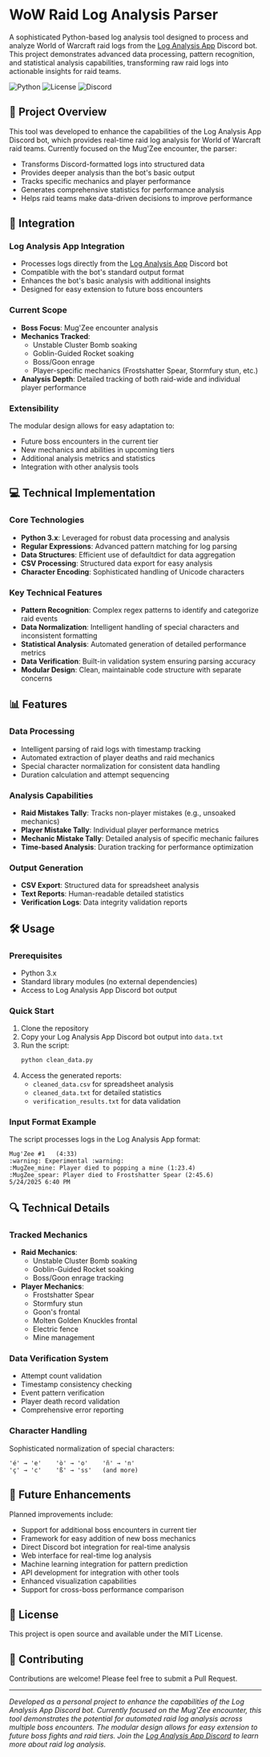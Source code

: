 # WoW Raid Log Analysis Parser

A sophisticated Python-based log analysis tool designed to process and analyze World of Warcraft raid logs from the [Log Analysis App](https://discord.gg/BsDUfgKddA) Discord bot. This project demonstrates advanced data processing, pattern recognition, and statistical analysis capabilities, transforming raw raid logs into actionable insights for raid teams.

![Python](https://img.shields.io/badge/Python-3.x-blue)
![License](https://img.shields.io/badge/License-MIT-green)
![Discord](https://img.shields.io/badge/Discord-Log%20Analysis%20App-7289DA)

## 🎯 Project Overview

This tool was developed to enhance the capabilities of the Log Analysis App Discord bot, which provides real-time raid log analysis for World of Warcraft raid teams. Currently focused on the Mug'Zee encounter, the parser:

- Transforms Discord-formatted logs into structured data
- Provides deeper analysis than the bot's basic output
- Tracks specific mechanics and player performance
- Generates comprehensive statistics for performance analysis
- Helps raid teams make data-driven decisions to improve performance

## 🔌 Integration

### Log Analysis App Integration
- Processes logs directly from the [Log Analysis App](https://discord.gg/BsDUfgKddA) Discord bot
- Compatible with the bot's standard output format
- Enhances the bot's basic analysis with additional insights
- Designed for easy extension to future boss encounters

### Current Scope
- **Boss Focus**: Mug'Zee encounter analysis
- **Mechanics Tracked**: 
  - Unstable Cluster Bomb soaking
  - Goblin-Guided Rocket soaking
  - Boss/Goon enrage
  - Player-specific mechanics (Frostshatter Spear, Stormfury stun, etc.)
- **Analysis Depth**: Detailed tracking of both raid-wide and individual player performance

### Extensibility
The modular design allows for easy adaptation to:
- Future boss encounters in the current tier
- New mechanics and abilities in upcoming tiers
- Additional analysis metrics and statistics
- Integration with other analysis tools

## 💻 Technical Implementation

### Core Technologies
- **Python 3.x**: Leveraged for robust data processing and analysis
- **Regular Expressions**: Advanced pattern matching for log parsing
- **Data Structures**: Efficient use of defaultdict for data aggregation
- **CSV Processing**: Structured data export for easy analysis
- **Character Encoding**: Sophisticated handling of Unicode characters

### Key Technical Features
- **Pattern Recognition**: Complex regex patterns to identify and categorize raid events
- **Data Normalization**: Intelligent handling of special characters and inconsistent formatting
- **Statistical Analysis**: Automated generation of detailed performance metrics
- **Data Verification**: Built-in validation system ensuring parsing accuracy
- **Modular Design**: Clean, maintainable code structure with separate concerns

## 📊 Features

### Data Processing
- Intelligent parsing of raid logs with timestamp tracking
- Automated extraction of player deaths and raid mechanics
- Special character normalization for consistent data handling
- Duration calculation and attempt sequencing

### Analysis Capabilities
- **Raid Mistakes Tally**: Tracks non-player mistakes (e.g., unsoaked mechanics)
- **Player Mistake Tally**: Individual player performance metrics
- **Mechanic Mistake Tally**: Detailed analysis of specific mechanic failures
- **Time-based Analysis**: Duration tracking for performance optimization

### Output Generation
- **CSV Export**: Structured data for spreadsheet analysis
- **Text Reports**: Human-readable detailed statistics
- **Verification Logs**: Data integrity validation reports

## 🛠️ Usage

### Prerequisites
- Python 3.x
- Standard library modules (no external dependencies)
- Access to Log Analysis App Discord bot output

### Quick Start
1. Clone the repository
2. Copy your Log Analysis App Discord bot output into `data.txt`
3. Run the script:
   ```bash
   python clean_data.py
   ```
4. Access the generated reports:
   - `cleaned_data.csv` for spreadsheet analysis
   - `cleaned_data.txt` for detailed statistics
   - `verification_results.txt` for data validation

### Input Format Example
The script processes logs in the Log Analysis App format:
```
Mug'Zee #1   (4:33)
:warning: Experimental :warning:
:MugZee_mine: Player died to popping a mine (1:23.4)
:MugZee_spear: Player died to Frostshatter Spear (2:45.6)
5/24/2025 6:40 PM
```

## 🔍 Technical Details

### Tracked Mechanics
- **Raid Mechanics**:
  - Unstable Cluster Bomb soaking
  - Goblin-Guided Rocket soaking
  - Boss/Goon enrage tracking
- **Player Mechanics**:
  - Frostshatter Spear
  - Stormfury stun
  - Goon's frontal
  - Molten Golden Knuckles frontal
  - Electric fence
  - Mine management

### Data Verification System
- Attempt count validation
- Timestamp consistency checking
- Event pattern verification
- Player death record validation
- Comprehensive error reporting

### Character Handling
Sophisticated normalization of special characters:
```
'é' → 'e'    'ò' → 'o'    'ñ' → 'n'
'ç' → 'c'    'ß' → 'ss'   (and more)
```

## 🚀 Future Enhancements

Planned improvements include:
- Support for additional boss encounters in current tier
- Framework for easy addition of new boss mechanics
- Direct Discord bot integration for real-time analysis
- Web interface for real-time log analysis
- Machine learning integration for pattern prediction
- API development for integration with other tools
- Enhanced visualization capabilities
- Support for cross-boss performance comparison

## 📝 License

This project is open source and available under the MIT License.

## 🤝 Contributing

Contributions are welcome! Please feel free to submit a Pull Request.

---

*Developed as a personal project to enhance the capabilities of the Log Analysis App Discord bot. Currently focused on the Mug'Zee encounter, this tool demonstrates the potential for automated raid log analysis across multiple boss encounters. The modular design allows for easy extension to future boss fights and raid tiers. Join the [Log Analysis App Discord](https://discord.gg/BsDUfgKddA) to learn more about raid log analysis.* 